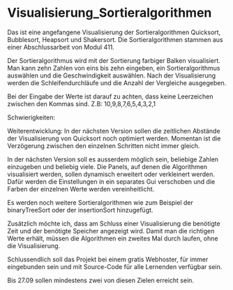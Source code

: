 # Visualisierung_Sortieralgorithmen

Das ist eine angefangene Visualisierung der Sortieralgorithmen Quicksort, Bubblesort, Heapsort und Shakersort. Die Sortieralgorithmen stammen aus einer Abschlussarbeit von Modul 411.

Der Sortieralgorithmus wird mit der Sortierung farbiger Balken visualisiert. Man kann zehn Zahlen von eins bis zehn eingeben, ein Sortieralgorithmus auswählen
und die Geschwindigkeit auswählen. Nach der Visualisierung werden die Schleifendurchläufe und die Anzahl der Vergleiche ausgegeben.

Bei der Eingabe der Werte ist darauf zu achten, dass keine Leerzeichen zwischen den Kommas sind. Z.B: 10,9,8,7,6,5,4,3,2,1

Schwierigkeiten:


Weiterentwicklung:
In der nächsten Version sollen die zeitlichen Abstände der Visualisierung von Quicksort noch optimiert werden.
Momentan ist die Verzögerung zwischen den einzelnen Schritten nicht immer gleich.

In der nächsten Version soll es ausserdem möglich sein, beliebige Zahlen einzugeben und beliebig viele.
Die Panels, auf denen die Algorithmen visualisiert werden, sollen dynamisch erweitert oder verkleinert werden. 
Dafür werden die Einstellungen in ein separates Gui verschoben und die Farben der einzelnen Werte werden vereinheitlicht.

Es werden noch weitere Sortieralgorithmen wie zum Beispiel der binaryTreeSort oder der insertionSort hinzugefügt.

Zusätzlich möchte ich, dass am Schluss einer Visualisierung die benötigte Zeit und der benötigte Speicher angezeigt wird. 
Damit man die richtigen Werte erhält, müssen die Algorithmen ein zweites Mal durch laufen, ohne die Visualisierung.

Schlussendlich soll das Projekt bei einem gratis Webhoster, für immer eingebunden sein und mit Source-Code für alle Lernenden verfügbar sein.

Bis 27.09 sollen mindestens zwei von diesen Zielen erreicht sein.
